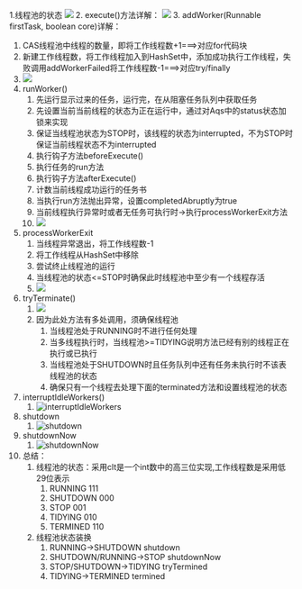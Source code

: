 1.线程池的状态
    ![](D:\work-spaces\java-thread\src\main\resources\threadpoolExecutor\status.png)
2. execute()方法详解：
   ![](D:\work-spaces\java-thread\src\main\resources\threadpoolExecutor\execute.png)
3. addWorker(Runnable firstTask, boolean core)详解：
   1. CAS线程池中线程的数量，即将工作线程数+1===>对应for代码块
   2. 新建工作线程数，将工作线程加入到HashSet中，添加成功执行工作线程，失败调用addWorkerFailed将工作线程数-1===>对应try/finally
   3. ![](D:\work-spaces\java-thread\src\main\resources\threadpoolExecutor\addWorker.png)
4. runWorker()
   1. 先运行显示过来的任务，运行完，在从阻塞任务队列中获取任务
   2. 先设置当前当前线程的状态为正在运行中，通过对Aqs中的status状态加锁来实现
   3. 保证当线程池状态为STOP时，该线程的状态为interrupted，不为STOP时保证当前线程状态不为interrupted
   4. 执行钩子方法beforeExecute()
   5. 执行任务的run方法
   6. 执行钩子方法afterExecute()
   7. 计数当前线程成功运行的任务书
   8. 当执行run方法抛出异常，设置completedAbruptly为true
   9. 当前线程执行异常时或者无任务可执行时->执行processWorkerExit方法
   10. ![](D:\work-spaces\java-thread\src\main\resources\threadpoolExecutor\runWorker.png)
5. processWorkerExit
   1. 当线程异常退出，将工作线程数-1
   2. 将工作线程从HashSet中移除
   3. 尝试终止线程池的运行
   4. 当线程池的状态<=STOP时确保此时线程池中至少有一个线程存活
   5. ![](D:\work-spaces\java-thread\src\main\resources\threadpoolExecutor\processWorkerExit.png)
6. tryTerminate()
   1. ![](D:\work-spaces\java-thread\src\main\resources\threadpoolExecutor\tryTerminate.png)
   2. 因为此处方法有多处调用，须确保线程池
      1. 当线程池处于RUNNING时不进行任何处理
      2. 当多线程执行时，当线程池>=TIDYING说明方法已经有别的线程正在执行或已执行
      3. 当线程池处于SHUTDOWN时且任务队列中还有任务未执行时不该表线程池的状态
      4. 确保只有一个线程去处理下面的terminated方法和设置线程池的状态
7. interruptIdleWorkers()
   1. ![interruptIdleWorkers](D:\work-spaces\java-thread\src\main\resources\threadpoolExecutor\interruptIdleWorkers.png)
8. shutdown
   1. ![shutdown](D:\work-spaces\java-thread\src\main\resources\threadpoolExecutor\shutdown.png)
9. shutdownNow
   1. ![shutdownNow](D:\work-spaces\java-thread\src\main\resources\threadpoolExecutor\shutdownNow.png)
10. 总结：
    1. 线程池的状态：采用clt是一个int数中的高三位实现,工作线程数是采用低29位表示
       1. RUNNING 111
       2. SHUTDOWN 000
       3. STOP 001
       4. TIDYING 010
       5. TERMINED 110
    2. 线程池状态装换
       1. RUNNING->SHUTDOWN shutdown
       2. SHUTDOWN/RUNNING->STOP shutdownNow
       3. STOP/SHUTDOWN->TIDYING tryTermined
       4. TIDYING->TERMINED termined

